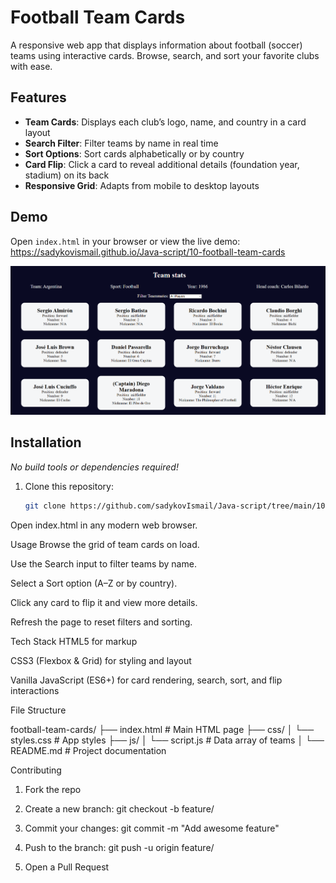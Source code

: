 # Football Team Cards

A responsive web app that displays information about football (soccer) teams using interactive cards. Browse, search, and sort your favorite clubs with ease.

## Features

- **Team Cards**: Displays each club’s logo, name, and country in a card layout  
- **Search Filter**: Filter teams by name in real time  
- **Sort Options**: Sort cards alphabetically or by country  
- **Card Flip**: Click a card to reveal additional details (foundation year, stadium) on its back  
- **Responsive Grid**: Adapts from mobile to desktop layouts  

## Demo

Open `index.html` in your browser or view the live demo:  
<https://sadykovismail.github.io/Java-script/10-football-team-cards>

![Screenshot of the Football Team Cards app](./screenshot.png)

## Installation

_No build tools or dependencies required!_

1. Clone this repository:  
   ```bash
   git clone https://github.com/sadykovIsmail/Java-script/tree/main/10-football-team-cards
Open index.html in any modern web browser.

Usage
Browse the grid of team cards on load.

Use the Search input to filter teams by name.

Select a Sort option (A–Z or by country).

Click any card to flip it and view more details.

Refresh the page to reset filters and sorting.

Tech Stack
HTML5 for markup

CSS3 (Flexbox & Grid) for styling and layout

Vanilla JavaScript (ES6+) for card rendering, search, sort, and flip interactions

File Structure

football-team-cards/
├── index.html             # Main HTML page
├── css/
│   └── styles.css         # App styles
├── js/
│   └── script.js           # Data array of teams
│
└── README.md              # Project documentation

Contributing
1) Fork the repo

2) Create a new branch:
git checkout -b feature/<your-branch-name>

3) Commit your changes:
git commit -m "Add awesome feature"

4) Push to the branch:
git push -u origin feature/<your-branch-name>

5) Open a Pull Request